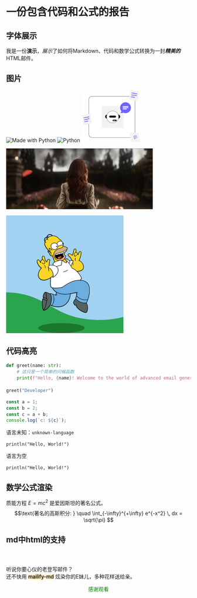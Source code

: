 # 一份包含代码和公式的报告

## 字体展示
我是一份**演示**，*展示*了如何将Markdown、代码和数学公式转换为一封***精美的***HTML邮件。

## 图片
![Made with Python](https://img.shields.io/badge/Made%20with-Python-1f425f.svg)
![Python](https://img.shields.io/badge/python-3670A0?style=for-the-badge&logo=python&logoColor=ffdd54)
![a](a.svg)

<img src="./a.jpg" alt="33号远征队" width="400"/>

![a](a.gif)


## 代码高亮

```python
def greet(name: str):
    # 这只是一个简单的问候函数
    print(f"Hello, {name}! Welcome to the world of advanced email generation.")

greet("Developer")
```
```js
const a = 1;
const b = 2;
const c = a + b;
console.log(`c: ${c}`);
```

语言未知：`unknown-language`
```unknown-language
println("Hello, World!")
```

语言为空
```
println("Hello, World!")
```

## 数学公式渲染
质能方程 $E=mc^2$ 是爱因斯坦的著名公式。
$$\text{著名的高斯积分: } \quad \int_{-\infty}^{+\infty} e^{-x^2} \, dx = \sqrt{\pi} $$

## md中html的支持

<p align="center" style="font-size: 1em; font-style: italic; background: linear-gradient(270deg, #ff8a00, #e52e71, #4a90e2, #43e97b); color: transparent; background-clip: text; font-weight: bold; margin: 4em 0;">

听说你要心仪的老登写邮件？<br> 还不快用
<span style="text-shadow: 0 0 10px rgb(250, 171, 0), 0 0 3px rgb(54, 51, 0);">mailify-md</span>
炫染你的E妹儿，多种花样送给亲。

</p>

<p style="text-align: center;color: green;font-size: 1em;">感谢观看</p>